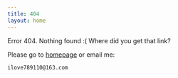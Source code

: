 ```yaml
---
title: 404
layout: home
---
```


Error 404. Nothing found :( Where did you get that link?

Please go to [homepage](/) or email me:

    ilove789110@163.com

